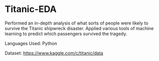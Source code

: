 # Titanic-EDA
Performed an in-depth analysis of what sorts of people were likely to survive the Titanic shipwreck disaster. Applied various tools of machine learning to predict which passengers survived the tragedy.

Languages Used: Python

Dataset: https://www.kaggle.com/c/titanic/data
